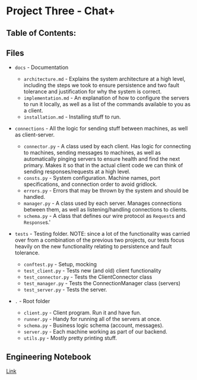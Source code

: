 # Project Three - Chat+

## Table of Contents:

## Files

- `docs` - Documentation

  - `architecture.md` - Explains the system architecture at a high level, including the steps we took to ensure persistence and two fault tolerance and justification for why the system is correct.
  - `implementation.md` - An explanation of how to configure the servers to run it locally, as well as a list of the commands available to you as a client.
  - `installation.md` - Installing stuff to run.

- `connections` - All the logic for sending stuff between machines, as well as client-server.

  - `connector.py` - A class used by each client. Has logic for connecting to machines, sending messages to machines, as well as automatically pinging servers to ensure health and find the next primary. Makes it so that in the actual client code we can think of sending responses/requests at a high level.
  - `consts.py` - System configuration. Machine names, port specifications, and connection order to avoid gridlock.
  - `errors.py` - Errors that may be thrown by the system and should be handled.
  - `manager.py` - A class used by each server. Manages connections between them, as well as listening/handling connections to clients.
  - `schema.py` - A class that defines our wire protocol as `Request`s and `Response`s.'

- `tests` - Testing folder. NOTE: since a lot of the functionality was carried over from a combination of the previous two projects, our tests focus heavily on the new functionality relating to persistence and fault tolerance.
  - `conftest.py` - Setup, mocking
  - `test_client.py` - Tests new (and old) client functionality
  - `test_connector.py` - Tests the ClientConnector class
  - `test_manager.py` - Tests the ConnectionManager class (servers)
  - `test_server.py` - Tests the server.

- `.` - Root folder

  - `client.py` - Client program. Run it and have fun.
  - `runner.py` - Handy for running all of the servers at once.
  - `schema.py` - Business logic schema (account, messages).
  - `server.py` - Each machine working as part of our backend.
  - `utils.py` - Mostly pretty printing stuff.

## Engineering Notebook

[Link](https://www.notion.so/Project-Three-b5a6c2aa37344535844b72e84241e81e?pvs=4)
